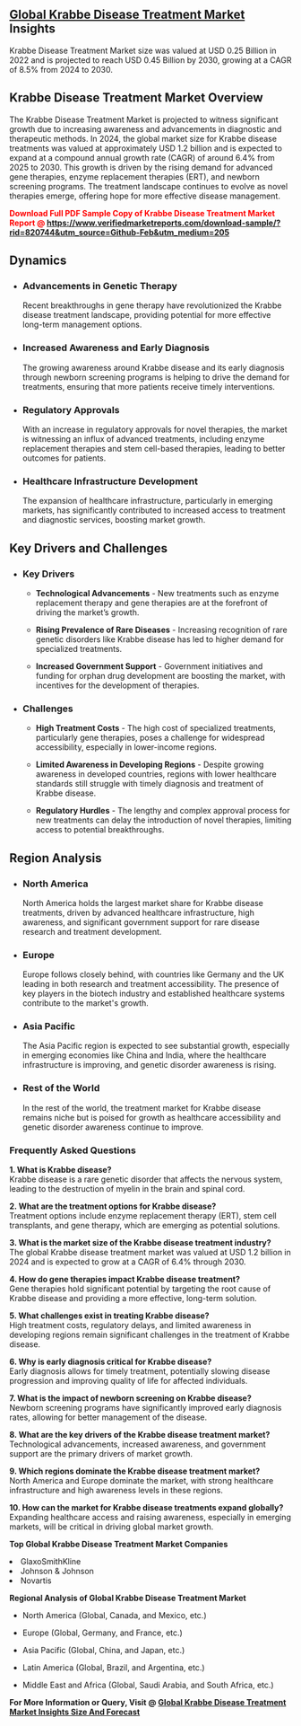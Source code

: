 <h2><a href="https://www.verifiedmarketreports.com/download-sample/?rid=820744&amp;utm_source=Github&amp;utm_medium=205" target="_blank">Global Krabbe Disease Treatment Market</a> Insights</h2><p>Krabbe Disease Treatment Market size was valued at USD 0.25 Billion in 2022 and is projected to reach USD 0.45 Billion by 2030, growing at a CAGR of 8.5% from 2024 to 2030.</p><p> <h2>Krabbe Disease Treatment Market Overview</h2> <p>The Krabbe Disease Treatment Market is projected to witness significant growth due to increasing awareness and advancements in diagnostic and therapeutic methods. In 2024, the global market size for Krabbe disease treatments was valued at approximately USD 1.2 billion and is expected to expand at a compound annual growth rate (CAGR) of around 6.4% from 2025 to 2030. This growth is driven by the rising demand for advanced gene therapies, enzyme replacement therapies (ERT), and newborn screening programs. The treatment landscape continues to evolve as novel therapies emerge, offering hope for more effective disease management.</p> <p><strong><p><span class=""><span style="color: #ff0000;"><strong>Download Full PDF Sample Copy of Krabbe Disease Treatment Market Report</strong> @ </span><a href="https://www.verifiedmarketreports.com/download-sample/?rid=820744&amp;utm_source=Github-Feb&amp;utm_medium=205" target="_blank">https://www.verifiedmarketreports.com/download-sample/?rid=820744&amp;utm_source=Github-Feb&amp;utm_medium=205</a></span></p></strong></p> <h2>Dynamics</h2> <ul> <li><h3>Advancements in Genetic Therapy</h3><p>Recent breakthroughs in gene therapy have revolutionized the Krabbe disease treatment landscape, providing potential for more effective long-term management options.</p></li> <li><h3>Increased Awareness and Early Diagnosis</h3><p>The growing awareness around Krabbe disease and its early diagnosis through newborn screening programs is helping to drive the demand for treatments, ensuring that more patients receive timely interventions.</p></li> <li><h3>Regulatory Approvals</h3><p>With an increase in regulatory approvals for novel therapies, the market is witnessing an influx of advanced treatments, including enzyme replacement therapies and stem cell-based therapies, leading to better outcomes for patients.</p></li> <li><h3>Healthcare Infrastructure Development</h3><p>The expansion of healthcare infrastructure, particularly in emerging markets, has significantly contributed to increased access to treatment and diagnostic services, boosting market growth.</p></li> </ul> <h2>Key Drivers and Challenges</h2> <ul> <li><h3>Key Drivers</h3> <ul> <li><p><strong>Technological Advancements</strong> - New treatments such as enzyme replacement therapy and gene therapies are at the forefront of driving the market’s growth.</p></li> <li><p><strong>Rising Prevalence of Rare Diseases</strong> - Increasing recognition of rare genetic disorders like Krabbe disease has led to higher demand for specialized treatments.</p></li> <li><p><strong>Increased Government Support</strong> - Government initiatives and funding for orphan drug development are boosting the market, with incentives for the development of therapies.</p></li> </ul> </li> <li><h3>Challenges</h3> <ul> <li><p><strong>High Treatment Costs</strong> - The high cost of specialized treatments, particularly gene therapies, poses a challenge for widespread accessibility, especially in lower-income regions.</p></li> <li><p><strong>Limited Awareness in Developing Regions</strong> - Despite growing awareness in developed countries, regions with lower healthcare standards still struggle with timely diagnosis and treatment of Krabbe disease.</p></li> <li><p><strong>Regulatory Hurdles</strong> - The lengthy and complex approval process for new treatments can delay the introduction of novel therapies, limiting access to potential breakthroughs.</p></li> </ul> </li> </ul> <h2>Region Analysis</h2> <ul> <li><h3>North America</h3><p>North America holds the largest market share for Krabbe disease treatments, driven by advanced healthcare infrastructure, high awareness, and significant government support for rare disease research and treatment development.</p></li> <li><h3>Europe</h3><p>Europe follows closely behind, with countries like Germany and the UK leading in both research and treatment accessibility. The presence of key players in the biotech industry and established healthcare systems contribute to the market's growth.</p></li> <li><h3>Asia Pacific</h3><p>The Asia Pacific region is expected to see substantial growth, especially in emerging economies like China and India, where the healthcare infrastructure is improving, and genetic disorder awareness is rising.</p></li> <li><h3>Rest of the World</h3><p>In the rest of the world, the treatment market for Krabbe disease remains niche but is poised for growth as healthcare accessibility and genetic disorder awareness continue to improve.</p></li> </ul> <h3>Frequently Asked Questions</h3> <p><strong>1. What is Krabbe disease?</strong><br>Krabbe disease is a rare genetic disorder that affects the nervous system, leading to the destruction of myelin in the brain and spinal cord.</p> <p><strong>2. What are the treatment options for Krabbe disease?</strong><br>Treatment options include enzyme replacement therapy (ERT), stem cell transplants, and gene therapy, which are emerging as potential solutions.</p> <p><strong>3. What is the market size of the Krabbe disease treatment industry?</strong><br>The global Krabbe disease treatment market was valued at USD 1.2 billion in 2024 and is expected to grow at a CAGR of 6.4% through 2030.</p> <p><strong>4. How do gene therapies impact Krabbe disease treatment?</strong><br>Gene therapies hold significant potential by targeting the root cause of Krabbe disease and providing a more effective, long-term solution.</p> <p><strong>5. What challenges exist in treating Krabbe disease?</strong><br>High treatment costs, regulatory delays, and limited awareness in developing regions remain significant challenges in the treatment of Krabbe disease.</p> <p><strong>6. Why is early diagnosis critical for Krabbe disease?</strong><br>Early diagnosis allows for timely treatment, potentially slowing disease progression and improving quality of life for affected individuals.</p> <p><strong>7. What is the impact of newborn screening on Krabbe disease?</strong><br>Newborn screening programs have significantly improved early diagnosis rates, allowing for better management of the disease.</p> <p><strong>8. What are the key drivers of the Krabbe disease treatment market?</strong><br>Technological advancements, increased awareness, and government support are the primary drivers of market growth.</p> <p><strong>9. Which regions dominate the Krabbe disease treatment market?</strong><br>North America and Europe dominate the market, with strong healthcare infrastructure and high awareness levels in these regions.</p> <p><strong>10. How can the market for Krabbe disease treatments expand globally?</strong><br>Expanding healthcare access and raising awareness, especially in emerging markets, will be critical in driving global market growth.</p> </p><p><strong>Top Global Krabbe Disease Treatment Market Companies</strong></p><div data-test-id=""><p><li>GlaxoSmithKline</li><li> Johnson & Johnson</li><li> Novartis</li></p><div><strong>Regional Analysis of&nbsp;Global Krabbe Disease Treatment Market</strong></div><ul><li dir="ltr"><p dir="ltr">North America&nbsp;(Global, Canada, and Mexico, etc.)</p></li><li dir="ltr"><p dir="ltr">Europe (Global, Germany, and France, etc.)</p></li><li dir="ltr"><p dir="ltr">Asia Pacific&nbsp;(Global, China, and Japan, etc.)</p></li><li dir="ltr"><p dir="ltr">Latin America&nbsp;(Global, Brazil, and Argentina, etc.)</p></li><li dir="ltr">Middle East and Africa&nbsp;(Global, Saudi Arabia, and South Africa, etc.)</li></ul><p><strong>For More Information or Query, Visit @&nbsp;</strong><strong><a href="https://www.verifiedmarketreports.com/product/krabbe-disease-treatment-market/?utm_source=Github&amp;utm_medium=205" target="_blank">Global Krabbe Disease Treatment Market Insights Size And Forecast</a></strong></p></div>
